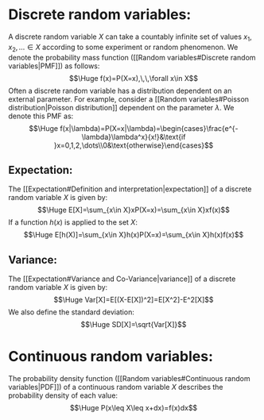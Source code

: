 # Discrete random variables:

A discrete random variable $X$ can take a countably infinite set of values $x_1,x_2,\dots\in X$ according to some experiment or random phenomenon. We denote the probability mass function ([[Random variables#Discrete random variables|PMF]]) as follows:$$\Huge f(x)=P(X=x),\,\,\forall x\in X$$Often a discrete random variable has a distribution dependent on an external parameter. For example, consider a [[Random variables#Poisson distribution|Poisson distribution]] dependent on the parameter $\lambda$. We denote this PMF as:$$\Huge f(x|\lambda)=P(X=x|\lambda)=\begin{cases}\frac{e^{-\lambda}\lambda^x}{x!}&\text{if }x=0,1,2,\dots\\0&\text{otherwise}\end{cases}$$
## Expectation:
The [[Expectation#Definition and interpretation|expectation]] of a discrete random variable $X$ is given by:$$\Huge E[X]=\sum_{x\in X}xP(X=x)=\sum_{x\in X}xf(x)$$If a function $h(x)$ is applied to the set $X$:$$\Huge E[h(X)]=\sum_{x\in X}h(x)P(X=x)=\sum_{x\in X}h(x)f(x)$$
## Variance:
The [[Expectation#Variance and Co-Variance|variance]] of a discrete random variable $X$ is given by:$$\Huge Var[X]=E[(X-E[X])^2]=E[X^2]-E^2[X]$$We also define the standard deviation:$$\Huge SD[X]=\sqrt{Var[X]}$$
# Continuous random variables:

The probability density function ([[Random variables#Continuous random variables|PDF]]) of a continuous random variable $X$ describes the probability density of each value:$$\Huge P(x\leq X\leq x+dx)=f(x)dx$$
